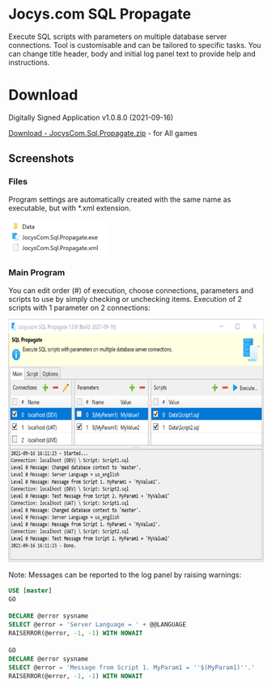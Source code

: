 # Jocys.com SQL Propagate

Execute SQL scripts with parameters on multiple database server connections. Tool is customisable and can be tailored to specific tasks. You can change title header, body and initial log panel text to provide help and instructions. 

# Download

Digitally Signed Application v1.0.8.0 (2021-09-16)

[Download - JocysCom.Sql.Propagate.zip](https://github.com/JocysCom/SqlPropagate/releases/download/1.0.0.0/JocysCom.Sql.Propagate.zip) - for All games

## Screenshots

### Files

Program settings are automatically created with the same name as executable, but with \*.xml extension.

<img alt="Files" src="SqlPropagate/Documents/Images/JocysComSqlPropagate_Files.png" width="200" height="70">

### Main Program

You can edit order (#) of execution, choose connections, parameters and scripts to use by simply checking or unchecking items.
Execution of 2 scripts with 1 parameter on 2 connections:

<img alt="Main From" src="SqlPropagate/Documents/Images/JocysComSqlPropagate.png" width="700" height="480">

Note: Messages can be reported to the log panel by raising warnings:

```SQL
USE [master]
GO

DECLARE @error sysname
SELECT @error = 'Server Language = ' + @@LANGUAGE
RAISERROR(@error, -1, -1) WITH NOWAIT

GO
DECLARE @error sysname
SELECT @error = 'Message from Script 1. MyParam1 = ''$(MyParam1)''.'
RAISERROR(@error, -1, -1) WITH NOWAIT
```
